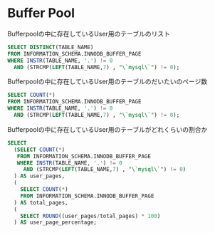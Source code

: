 # Buffer Pool

Bufferpoolの中に存在しているUser用のテーブルのリスト
```sql
SELECT DISTINCT(TABLE_NAME)
FROM INFORMATION_SCHEMA.INNODB_BUFFER_PAGE
WHERE INSTR(TABLE_NAME, '.') != 0
  AND (STRCMP(LEFT(TABLE_NAME,7) , "\`mysql\`") != 0);
```

Bufferpoolの中に存在しているUser用のテーブルのだいたいのページ数
```sql
SELECT COUNT(*)
FROM INFORMATION_SCHEMA.INNODB_BUFFER_PAGE
WHERE INSTR(TABLE_NAME, '.') != 0
  AND (STRCMP(LEFT(TABLE_NAME,7) , "\`mysql\`") != 0);
```

Bufferpoolの中に存在しているUser用のテーブルがどれくらいの割合か
```sql
SELECT
  (SELECT COUNT(*)
   FROM INFORMATION_SCHEMA.INNODB_BUFFER_PAGE
   WHERE INSTR(TABLE_NAME, '.') != 0
     AND (STRCMP(LEFT(TABLE_NAME,7) , "\`mysql\`") != 0)
  ) AS user_pages,
  (
    SELECT COUNT(*)
    FROM INFORMATION_SCHEMA.INNODB_BUFFER_PAGE
  ) AS total_pages,
  (
    SELECT ROUND((user_pages/total_pages) * 100)
  ) AS user_page_percentage;
```
